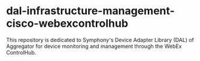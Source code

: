 # dal-infrastructure-management-cisco-webexcontrolhub
This repository is dedicated to Symphony's Device Adapter Library (DAL) of Aggregator for device monitoring and management through the WebEx ControlHub.
